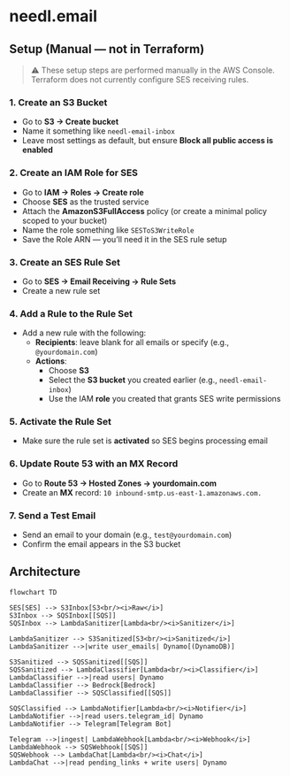 # needl.email

## Setup (Manual — not in Terraform)

> ⚠️ These setup steps are performed manually in the AWS Console. Terraform does not currently configure SES receiving rules.

### 1. **Create an S3 Bucket**

- Go to **S3 → Create bucket**
- Name it something like `needl-email-inbox`
- Leave most settings as default, but ensure **Block all public access is enabled**


### 2. **Create an IAM Role for SES**

- Go to **IAM → Roles → Create role**
- Choose **SES** as the trusted service
- Attach the **AmazonS3FullAccess** policy (or create a minimal policy scoped to your bucket)
- Name the role something like `SESToS3WriteRole`
- Save the Role ARN — you’ll need it in the SES rule setup


### 3. **Create an SES Rule Set**

- Go to **SES → Email Receiving → Rule Sets**
- Create a new rule set


### 4. **Add a Rule to the Rule Set**

- Add a new rule with the following:
  - **Recipients**: leave blank for all emails or specify (e.g., `@yourdomain.com`)
  - **Actions**:
    - Choose **S3**
    - Select the **S3 bucket** you created earlier (e.g., `needl-email-inbox`)
    - Use the IAM **role** you created that grants SES write permissions


### 5. **Activate the Rule Set**

- Make sure the rule set is **activated** so SES begins processing email


### 6. **Update Route 53 with an MX Record**

- Go to **Route 53 → Hosted Zones → yourdomain.com**
- Create an **MX** record: `10 inbound-smtp.us-east-1.amazonaws.com.`
  
### 7. **Send a Test Email**

- Send an email to your domain (e.g., `test@yourdomain.com`)
- Confirm the email appears in the S3 bucket 


## Architecture

```mermaid
flowchart TD

SES[SES] --> S3Inbox[S3<br/><i>Raw</i>]
S3Inbox --> SQSInbox[[SQS]]
SQSInbox --> LambdaSanitizer[Lambda<br/><i>Sanitizer</i>]

LambdaSanitizer --> S3Sanitized[S3<br/><i>Sanitized</i>]
LambdaSanitizer -->|write user_emails| Dynamo[(DynamoDB)]

S3Sanitized --> SQSSanitized[[SQS]]
SQSSanitized --> LambdaClassifier[Lambda<br/><i>Classifier</i>]
LambdaClassifier -->|read users| Dynamo
LambdaClassifier --> Bedrock[Bedrock]
LambdaClassifier --> SQSClassified[[SQS]]

SQSClassified --> LambdaNotifier[Lambda<br/><i>Notifier</i>]
LambdaNotifier -->|read users.telegram_id| Dynamo
LambdaNotifier --> Telegram[Telegram Bot]

Telegram -->|ingest| LambdaWebhook[Lambda<br/><i>Webhook</i>]
LambdaWebhook --> SQSWebhook[[SQS]]
SQSWebhook --> LambdaChat[Lambda<br/><i>Chat</i>]
LambdaChat -->|read pending_links + write users| Dynamo